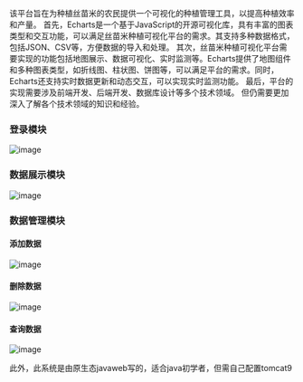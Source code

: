 该平台旨在为种植丝苗米的农民提供一个可视化的种植管理工具，以提高种植效率和产量。
首先，Echarts是一个基于JavaScript的开源可视化库，具有丰富的图表类型和交互功能，可以满足丝苗米种植可视化平台的需求。其支持多种数据格式，包括JSON、CSV等，方便数据的导入和处理。
其次，丝苗米种植可视化平台需要实现的功能包括地图展示、数据可视化、实时监测等。Echarts提供了地图组件和多种图表类型，如折线图、柱状图、饼图等，可以满足平台的需求。同时，Echarts还支持实时数据更新和动态交互，可以实现实时监测功能。
最后，平台的实现需要涉及前端开发、后端开发、数据库设计等多个技术领域。
但仍需要更加深入了解各个技术领域的知识和经验。

### 登录模块

![image](https://github.com/11katrina/EchartsTest/assets/153572955/3202b978-4e17-4c4a-a920-890eee91511d)

### 数据展示模块

![image](https://github.com/11katrina/EchartsTest/assets/153572955/6f78fe29-6027-49d0-b0d3-4cf9c4a49b30)

### 数据管理模块

#### 添加数据

![image](https://github.com/11katrina/EchartsTest/assets/153572955/89e69c98-aa99-4d87-ba24-8eece1076013)

#### 删除数据

![image](https://github.com/11katrina/EchartsTest/assets/153572955/ced5ce81-b785-4d14-b68e-f719cc4c04e0)

#### 查询数据

![image](https://github.com/11katrina/EchartsTest/assets/153572955/1fa441ba-a103-4fb4-9174-c34b30eba755)

此外，此系统是由原生态javaweb写的，适合java初学者，但需自己配置tomcat9



